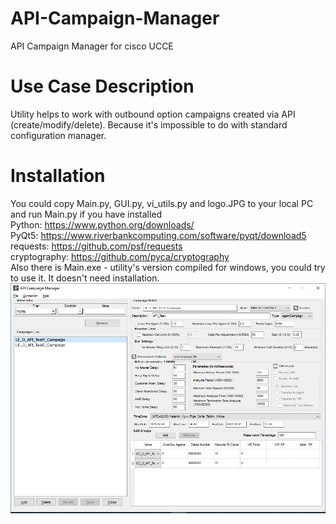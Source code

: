# API-Campaign-Manager
API Campaign Manager for cisco UCCE
# Use Case Description
Utility helps to work with outbound option campaigns created via API (create/modify/delete). Because it's impossible to do with standard configuration manager.
# Installation
You could copy Main.py, GUI.py, vi_utils.py and logo.JPG to your local PC and run Main.py if you have installed <BR>
Python: https://www.python.org/downloads/ <BR>
PyQt5: https://www.riverbankcomputing.com/software/pyqt/download5 <BR>
requests: https://github.com/psf/requests <BR>
cryptography: https://github.com/pyca/cryptography <BR>
Also there is Main.exe - utility's version compiled for windows, you could try to use it. It doesn't need installation.
![Screenshot](screen.jpg?raw=true "Screenshot")